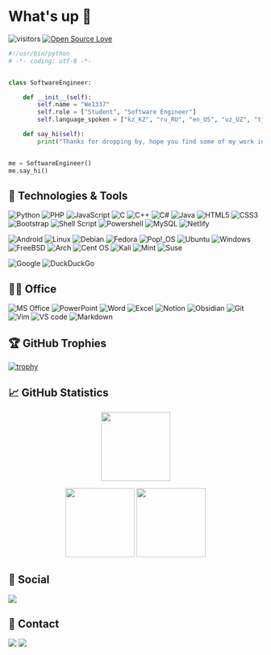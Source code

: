 # What's up 👋

![visitors](https://visitor-badge.laobi.icu/badge?page_id=We1337)
[![Open Source Love](https://badges.frapsoft.com/os/v1/open-source.svg?v=102)](https://github.com/We1337)


```python
#!/usr/bin/python
# -*- coding: utf-8 -*-


class SoftwareEngineer:

    def __init__(self):
        self.name = "We1337"
        self.role = ["Student", "Software Engineer"]
        self.language_spoken = ["kz_KZ", "ru_RU", "en_US", "uz_UZ", "tj_TJ", "de_DE", "tr_TR"]

    def say_hi(self):
        print("Thanks for dropping by, hope you find some of my work interesting.")


me = SoftwareEngineer()
me.say_hi()
```

## 🔧 Technologies & Tools

![Python](https://img.shields.io/badge/python-3670A0?style=for-the-badge&logo=python&logoColor=white)
![PHP](https://img.shields.io/badge/php-%23777BB4.svg?style=for-the-badge&logo=php&logoColor=white)
![JavaScript](https://img.shields.io/badge/javascript-%23323330.svg?style=for-the-badge&logo=javascript&logoColor=white)
![C](https://img.shields.io/badge/C-00599C?style=for-the-badge&logo=c&logoColor=white)
![C++](https://img.shields.io/badge/c++-%2300599C.svg?style=for-the-badge&logo=c%2B%2B&logoColor=white)
![C#](https://img.shields.io/badge/C%23-239120?style=for-the-badge&logo=c-sharp&logoColor=white)
![Java](https://img.shields.io/badge/Java-ED8B00?style=for-the-badge&logo=openjdk&logoColor=white)
![HTML5](https://img.shields.io/badge/html5-%23E34F26.svg?style=for-the-badge&logo=html5&logoColor=white)
![CSS3](https://img.shields.io/badge/css3-%231572B6.svg?style=for-the-badge&logo=css3&logoColor=white)
![Bootstrap](https://img.shields.io/badge/Bootstrap-563D7C?style=for-the-badge&logo=bootstrap&logoColor=white)
![Shell Script](https://img.shields.io/badge/shell_script-%23121011.svg?style=for-the-badge&logo=gnu-bash&logoColor=white)
![Powershell](https://img.shields.io/badge/Powershell-2CA5E0?style=for-the-badge&logo=powershell&logoColor=white)
![MySQL](https://img.shields.io/badge/mysql-%2300f.svg?style=for-the-badge&logo=mysql&logoColor=white)
![Netlify](https://img.shields.io/badge/Netlify-00C7B7?style=for-the-badge&logo=netlify&logoColor=white)

![Android](https://img.shields.io/badge/Android-3DDC84?style=for-the-badge&logo=android&logoColor=white)
![Linux](https://img.shields.io/badge/Linux-FCC624?style=for-the-badge&logo=linux&logoColor=white)
![Debian](https://img.shields.io/badge/Debian-D70A53?style=for-the-badge&logo=debian&logoColor=white)
![Fedora](https://img.shields.io/badge/Fedora-294172?style=for-the-badge&logo=fedora&logoColor=white)
![Pop!\_OS](https://img.shields.io/badge/Pop!_OS-48B9C7?style=for-the-badge&logo=Pop!_OS&logoColor=white)
![Ubuntu](https://img.shields.io/badge/Ubuntu-E95420?style=for-the-badge&logo=ubuntu&logoColor=white)
![Windows](https://img.shields.io/badge/Windows-0078D6?style=for-the-badge&logo=windows&logoColor=white)
![FreeBSD](https://img.shields.io/badge/-FreeBSD-%23870000?style=for-the-badge&logo=freebsd&logoColor=white)
![Arch](https://img.shields.io/badge/Artix_Linux-10A0CC?style=for-the-badge&logo=artix-linux&logoColor=white)
![Cent OS](https://img.shields.io/badge/Cent%20OS-262577?style=for-the-badge&logo=CentOS&logoColor=white)
![Kali](https://img.shields.io/badge/Kali_Linux-557C94?style=for-the-badge&logo=kali-linux&logoColor=white)
![Mint](https://img.shields.io/badge/Linux_Mint-87CF3E?style=for-the-badge&logo=linux-mint&logoColor=white)
![Suse](https://img.shields.io/badge/SUSE-0C322C?style=for-the-badge&logo=SUSE&logoColor=white)


![Google](https://img.shields.io/badge/google-4285F4?style=for-the-badge&logo=google&logoColor=white)
![DuckDuckGo](https://img.shields.io/badge/DuckDuckGo-DE5833?style=for-the-badge&logo=DuckDuckGo&logoColor=white)

## 👨‍💻 Office 

![MS Office](https://img.shields.io/badge/Microsoft_Office-D83B01?style=for-the-badge&logo=microsoft-office&logoColor=white)
![PowerPoint](https://img.shields.io/badge/Microsoft_PowerPoint-B7472A?style=for-the-badge&logo=microsoft-powerpoint&logoColor=white)
![Word](https://img.shields.io/badge/Microsoft_Word-2B579A?style=for-the-badge&logo=microsoft-word&logoColor=white)
![Excel](https://img.shields.io/badge/Microsoft_Excel-217346?style=for-the-badge&logo=microsoft-excel&logoColor=white)
![Notion](https://img.shields.io/badge/Notion-000000?style=for-the-badge&logo=notion&logoColor=white)
![Obsidian](https://img.shields.io/badge/Obsidian-%23483699.svg?style=for-the-badge&logo=obsidian&logoColor=white)
![Git](https://img.shields.io/badge/git-%23F05033.svg?style=for-the-badge&logo=git&logoColor=white)
![Vim](https://img.shields.io/badge/VIM-%2311AB00.svg?style=for-the-badge&logo=vim&logoColor=white)
![VS code](https://img.shields.io/badge/Visual%20Studio%20Code-0078d7.svg?style=for-the-badge&logo=visual-studio-code&logoColor=white)
![Markdown](https://img.shields.io/badge/Markdown-000000?style=for-the-badge&logo=markdown&logoColor=white)

## 🏆 GitHub Trophies

[![trophy](https://github-profile-trophy.vercel.app/?username=We1337&theme=nord&column=7)](https://github.com/ryo-ma/github-profile-trophy)


## 📈 GitHub Statistics

<p align="center">
    <img height="137px" src="https://github-readme-streak-stats.herokuapp.com/?user=We1337&hide_title=true&hide_border=true&show_icons=true&include_all_commits=true&count_private=true&line_height=21&theme=nightowl" />
</p>
<p align="center">
    <img height="137px" src="https://github-readme-stats.vercel.app/api?username=We1337&hide_title=true&hide_border=true&show_icons=true&include_all_commits=true&count_private=true&line_height=21&theme=nightowl" /> <img height="137px" src="https://github-readme-stats.vercel.app/api/top-langs/?username=We1337&hide_title=true&hide_border=true&show_icons=true&include_all_commits=true&count_private=true&line_height=21&theme=nightowl" />
</p>

## 👨 Social

<a href="https://twitter.com/We_1337"><img src="https://img.shields.io/badge/Twitter-1DA1F2?style=for-the-badge&logo=twitter&logoColor=white" /></a>

## 📱 Contact

<a href="https://discord.com/users/1086690859539501116"><img src="https://img.shields.io/badge/Discord-5865F2?style=for-the-badge&logo=discord&logoColor=white" /></a>
<a href="mailto:githubdevice@gmail.com?subject=GitHub"><img src="https://img.shields.io/badge/gmail-%23D14836.svg?&style=for-the-badge&logo=gmail&logoColor=white" /></a>
